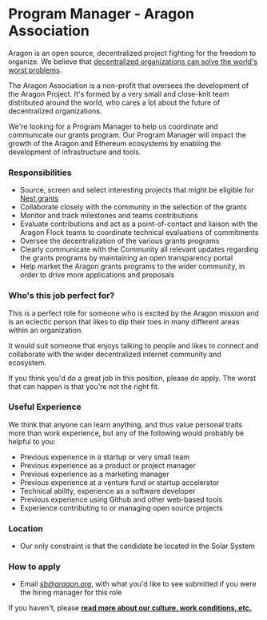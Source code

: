 # Program Manager - Aragon Association

Aragon is an open source, decentralized project fighting for the freedom to organize. We believe that [decentralized organizations can solve the world's worst problems](https://blog.aragon.org/decentralized-organizations-can-solve-the-worlds-worst-problems-840db6255d12/).

The Aragon Association is a non-profit that oversees the development of the Aragon Project. It's formed by a very small and close-knit team distributed around the world, who cares a lot about the future of decentralized organizations. 

We're looking for a Program Manager to help us coordinate and communicate our grants program. Our Program Manager will impact the growth of the Aragon and Ethereum ecosystems by enabling the development of infrastructure and tools.


### Responsibilities



*   Source, screen and select interesting projects that might be eligible for [Nest grants](https://blog.aragon.org/introducing-aragon-nest-1aa8c91c0566/)
*   Collaborate closely with the community in the selection of the grants
*   Monitor and track milestones and teams contributions
*   Evaluate contributions and act as a point-of-contact and liaison with the Aragon Flock teams to coordinate technical evaluations of commitments  
*   Oversee the decentralization of the various grants programs
*   Clearly communicate with the Community all relevant updates regarding the grants programs by maintaining an open transparency portal
*   Help market the Aragon grants programs to the wider community, in order to drive more applications and proposals

### Who's this job perfect for?


This is a perfect role for someone who is excited by the Aragon mission and is an eclectic person that likes to dip their toes in many different areas within an organization. 

It would suit someone that enjoys talking to people and likes to connect and collaborate with the wider decentralized internet community and ecosystem.

If you think you'd do a great job in this position, please do apply. The worst that can happen is that you're not the right fit.


### Useful Experience

We think that anyone can learn anything, and thus value personal traits more than work experience, but any of the following would probably be helpful to you:



*   Previous experience in a startup or very small team
*   Previous experience as a product or project manager
*   Previous experience as a marketing manager
*   Previous experience at a venture fund or startup accelerator
*   Technical ability, experience as a software developer
*   Previous experience using Github and other web-based tools
*   Experience contributing to or managing open source projects

### Location

*   Our only constraint is that the candidate be located in the Solar System

### How to apply

*   Email _[sb@aragon.org](mailto:sb@aragon.org)_, with what you'd like to see submitted if you were the hiring manager for this role

If you haven't, please **[read more about our culture, work conditions, etc.](https://github.com/aragon/aragon-wiki/blob/a40327950d63251b871ed0f432bdb939f4e620aa/docs/jobs/index.md)**